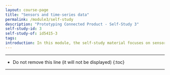 ```yaml
---
layout: course-page
title: "Sensors and time-series data"
permalink: /module3/self-study
description: "Prototyping Connected Product - Self-Study 3"
self-study-id: 3
self-study-of: id5415-3
tags:
introduction: In this module, the self-study material focuses on sensors and the data they generate in the form of time-series. We will explore the most common sensors with their challenges and opportunities. We will introduce the concept of events as data point inputs are ingested by the system and trigger actions. Finally, we will distinguish between different options of data processing.
---
```


---

* Do not remove this line (it will not be displayed)
{:toc}

---
